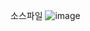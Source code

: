 소스파일
![image](https://user-images.githubusercontent.com/86523413/167850333-a3d17233-f649-4009-8c70-ad54d405240f.png)

